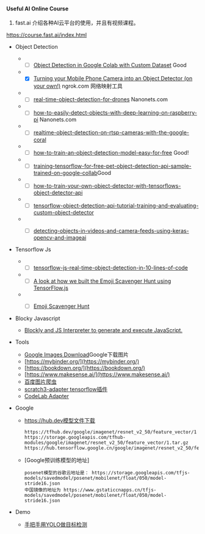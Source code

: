 #### Useful AI Online Course

1. fast.ai 介绍各种AI云平台的使用，并且有视频课程。

https://course.fast.ai/index.html



- Object Detection  
   - -[ ] [Object Detection in Google Colab with Custom Dataset](https://hackernoon.com/object-detection-in-google-colab-with-custom-dataset-5a7bb2b0e97e) Good
   - -[x] [Turning your Mobile Phone Camera into an Object Detector (on your own!)](https://towardsdatascience.com/turning-your-mobile-phone-camera-into-an-object-detector-on-your-own-1428055b8e01) ngrok.com 网络映射工具
   - -[ ] [real-time-object-detection-for-drones](https://nanonets.com/blog/real-time-object-detection-for-drones/) Nanonets.com
   - -[ ] [how-to-easily-detect-objects-with-deep-learning-on-raspberry-pi](https://nanonets.com/blog/how-to-easily-detect-objects-with-deep-learning-on-raspberry-pi/) Nanonets.com
   - -[ ] [realtime-object-detection-on-rtsp-cameras-with-the-google-coral](https://pythonawesome.com/realtime-object-detection-on-rtsp-cameras-with-the-google-coral/)
   - -[ ] [how-to-train-an-object-detection-model-easy-for-free](https://medium.com/swlh/how-to-train-an-object-detection-model-easy-for-free-f388ff3663e) Good!
   - -[ ] [training-tensorflow-for-free-pet-object-detection-api-sample-trained-on-google-collab](https://medium.com/@moshe.livne/training-tensorflow-for-free-pet-object-detection-api-sample-trained-on-google-collab-c2e65f4a9949)Good
   - -[ ] [how-to-train-your-own-object-detector-with-tensorflows-object-detector-api](https://towardsdatascience.com/how-to-train-your-own-object-detector-with-tensorflows-object-detector-api-bec72ecfe1d9)
   - -[ ] [tensorflow-object-detection-api-tutorial-training-and-evaluating-custom-object-detector](https://becominghuman.ai/tensorflow-object-detection-api-tutorial-training-and-evaluating-custom-object-detector-ed2594afcf73)
   - -[ ] [detecting-objects-in-videos-and-camera-feeds-using-keras-opencv-and-imageai](https://heartbeat.fritz.ai/detecting-objects-in-videos-and-camera-feeds-using-keras-opencv-and-imageai-c869fe1ebcdb)
   
   
- Tensorflow Js
   - -[ ] [tensorflow-js-real-time-object-detection-in-10-lines-of-code](https://medium.com/hackernoon/tensorflow-js-real-time-object-detection-in-10-lines-of-code-baf15dfb95b2)
   - -[ ] [A look at how we built the Emoji Scavenger Hunt using TensorFlow.js](https://medium.com/tensorflow/a-look-at-how-we-built-the-emoji-scavenger-hunt-using-tensorflow-js-3d760a7ebfe6)
   - -[ ] [Emoji Scavenger Hunt](https://github.com/google/emoji-scavenger-hunt)
   
   
- Blocky Javascript
   - [Blockly and JS Interpreter to generate and execute JavaScript.](https://developers.google.com/blockly/guides/app-integration/running-javascript)
   
- Tools
   - [Google Images Download](https://google-images-download.readthedocs.io/en/latest/index.html)Google下载图片
   - [https://mybinder.org/](https://mybinder.org/)
   - [https://bookdown.org/](https://bookdown.org/)
   - [https://www.makesense.ai/](https://www.makesense.ai/)
   - [百度图片爬虫](https://github.com/kong36088/BaiduImageSpider)
   - [scratch3-adapter tensorflow插件](https://blog.just4fun.site/post/%E5%B0%91%E5%84%BF%E7%BC%96%E7%A8%8B/adapter-tensorflow/)
   - [CodeLab Adapter](https://codelab-adapter-docs.codelab.club/user_guide/%E5%B5%8C%E5%85%A5scratch/)

- Google 
   - https://hub.dev模型文件下载
      ``` 
      https://tfhub.dev/google/imagenet/resnet_v2_50/feature_vector/1
      https://storage.googleapis.com/tfhub-modules/google/imagenet/resnet_v2_50/feature_vector/1.tar.gz
      https://hub.tensorflow.google.cn/google/imagenet/resnet_v2_50/feature_vector/1
      
      ``` 
   - [Google预训练模型的地址]
     ``` 
     posenet模型的谷歌云地址是： https://storage.googleapis.com/tfjs-models/savedmodel/posenet/mobilenet/float/050/model-stride16.json
     中国镜像的地址为 https://www.gstaticcnapps.cn/tfjs-models/savedmodel/posenet/mobilenet/float/050/model-stride16.json
     ``` 
- Demo
   - [手把手用YOLO做目标检测](https://mbd.baidu.com/newspage/data/landingsuper?context=%7B%22nid%22%3A%22news_9660128356312944998%22%7D&n_type=0&p_from=1)
     
     

